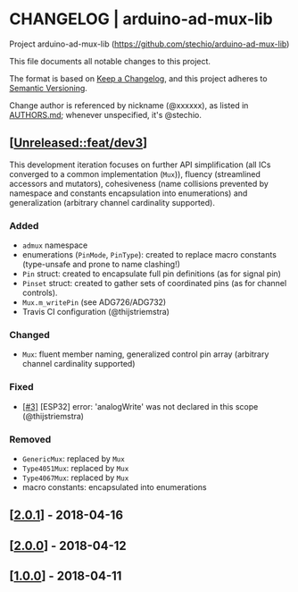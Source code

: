 # CHANGELOG | arduino-ad-mux-lib
Project arduino-ad-mux-lib (https://github.com/stechio/arduino-ad-mux-lib)

This file documents all notable changes to this project.

The format is based on [Keep a Changelog](https://keepachangelog.com/en/1.0.0/),
and this project adheres to [Semantic Versioning](https://semver.org/spec/v2.0.0.html).

Change author is referenced by nickname (@xxxxxx), as listed in [AUTHORS.md](AUTHORS.md); whenever unspecified, it's @stechio.

## [[Unreleased::feat/dev3](https://github.com/stechio/arduino-ad-mux-lib/tree/feat/dev3)]

This development iteration focuses on further API simplification (all ICs converged to a common implementation (`Mux`)), fluency (streamlined accessors and mutators), cohesiveness (name collisions prevented by namespace and constants encapsulation into enumerations) and generalization (arbitrary channel cardinality supported).

### Added
- `admux` namespace
- enumerations (`PinMode`, `PinType`): created to replace macro constants (type-unsafe and prone to name clashing!)
- `Pin` struct: created to encapsulate full pin definitions (as for signal pin)
- `Pinset` struct: created to gather sets of coordinated pins (as for channel controls).
- `Mux.m_writePin` (see ADG726/ADG732)
- Travis CI configuration (@thijstriemstra)

### Changed
- `Mux`: fluent member naming, generalized control pin array (arbitrary channel cardinality supported)

### Fixed
- [[#3]](https://github.com/stechio/arduino-ad-mux-lib/issues/3) [ESP32] error: 'analogWrite' was not declared in this scope (@thijstriemstra)

### Removed
- `GenericMux`: replaced by `Mux`
- `Type4051Mux`: replaced by `Mux`
- `Type4067Mux`: replaced by `Mux`
- macro constants: encapsulated into enumerations

## [[2.0.1](https://github.com/stechio/arduino-ad-mux-lib/releases/tag/2.0.1)] - 2018-04-16

## [[2.0.0](https://github.com/stechio/arduino-ad-mux-lib/releases/tag/2.0.0)] - 2018-04-12

## [[1.0.0](https://github.com/stechio/arduino-ad-mux-lib/releases/tag/1.0.0)] - 2018-04-11
